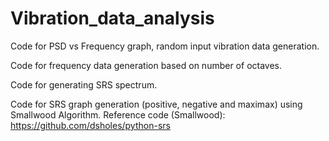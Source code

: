 # Vibration_data_analysis

Code for PSD vs Frequency graph, random input vibration data generation. 

Code for frequency data generation based on number of octaves. 

Code for generating SRS spectrum. 

Code for SRS graph generation (positive, negative and maximax) using Smallwood Algorithm. Reference code (Smallwood): https://github.com/dsholes/python-srs


